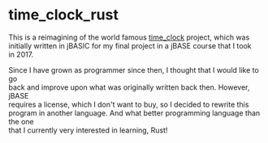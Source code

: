 # time_clock_rust
This is a reimagining of the world famous [time_clock](https://github.com/realcooltrev/time_clock) project, which was  
initially written in jBASIC for my final project in a jBASE course that I took  
in 2017.

Since I have grown as programmer since then, I thought that I would like to go  
back and improve upon what was originally written back then. However, jBASE  
requires a license, which I don't want to buy, so I decided to rewrite this  
program in another language. And what better programming language than the one  
that I currently very interested in learning, Rust!